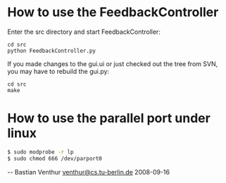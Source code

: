 How to use the FeedbackController
=================================

Enter the src directory and start FeedbackController:

    cd src
    python FeedbackController.py


If you made changes to the gui.ui or just checked out the tree from SVN, you
may have to rebuild the gui.py:

    cd src
    make

How to use the parallel port under linux
========================================

```bash
$ sudo modprobe -r lp
$ sudo chmod 666 /dev/parport0
```

 -- Bastian Venthur <venthur@cs.tu-berlin.de>  2008-09-16

